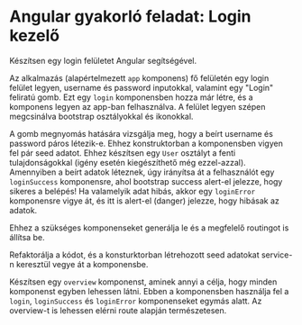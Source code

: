 # Angular gyakorló feladat: Login kezelő

Készítsen egy login felületet Angular segítségével.

Az alkalmazás (alapértelmezett `app` komponens) fő felületén egy login felület legyen, username és password inputokkal, valamint egy "Login" feliratú gomb. Ezt egy `login` komponensben hozza már létre, és a komponens legyen az app-ban felhasználva. A felület legyen szépen megcsinálva bootstrap osztályokkal és ikonokkal.

A gomb megnyomás hatására vizsgálja meg, hogy a beírt username és password páros létezik-e. Ehhez konstruktorban a komponensben vigyen fel pár seed adatot. Ehhez készítsen egy `User` osztályt a fenti tulajdonságokkal (igény esetén kiegészíthető még ezzel-azzal). Amennyiben a beírt adatok léteznek, úgy irányítsa át a felhasználót egy `loginSuccess` komponensre, ahol bootstrap success alert-el jelezze, hogy sikeres a belépés! Ha valamelyik adat hibás, akkor egy `loginError` komponensre vigye át, és itt is alert-el (danger) jelezze, hogy hibásak az adatok.

Ehhez a szükséges komponenseket generálja le és a megfelelő routingot is állítsa be.

Refaktorálja a kódot, és a konsturktorban létrehozott seed adatokat service-n keresztül vegye át a komponensbe.

Készítsen egy `overview` komponenst, aminek annyi a célja, hogy minden komponenst egyben lehessen látni. Ebben a komponensben használja fel a `login`, `loginSuccess` és `loginError` komponenseket egymás alatt. Az overview-t is lehessen elérni route alapján természetesen.
